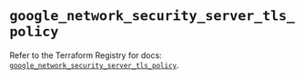 # `google_network_security_server_tls_policy`

Refer to the Terraform Registry for docs: [`google_network_security_server_tls_policy`](https://registry.terraform.io/providers/hashicorp/google-beta/6.6.0/docs/resources/google_network_security_server_tls_policy).
